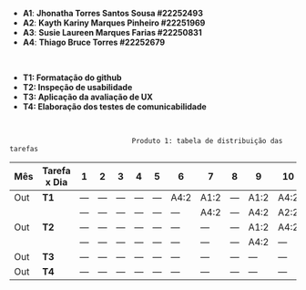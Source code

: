 
- **A1**: **Jhonatha Torres Santos Sousa #22252493**
- **A2**: **Kayth Kariny Marques Pinheiro #22251969**
- **A3**: **Susie Laureen Marques Farias #22250831**
- **A4**: **Thiago Bruce Torres #22252679**
<br/>

- **T1: Formatação do github**
- **T2: Inspeção de usabilidade**
- **T3: Aplicação da avaliação de UX**
- **T4: Elaboração dos testes de comunicabilidade**
<br/>

                                  Produto 1: tabela de distribuição das tarefas                                               


| Mês | Tarefa x Dia | 1    | 2    | 3    | 4    | 5    | 6    | 7    | 8    | 9    | 10   | 11   | 12   | 13   | 14   | 15   | 
|-----|--------------|------|------|------|------|------|------|------|------|------|------|------|------|------|------|------|
| Out | **T1**       | —    | —    | —    | —    | —    | A4:2 | A1:2 | —    | A1:2 | A4:2 | A3:2 | A2:2 | —    | —    | —    |
|     |              | —    | —    | —    | —    | —    | —    | A4:2 | —    | A4:2 | A2:2 | A2:2 | —    | —    | —    | —    |
| Out | **T2**       | —    | —    | —    | —    | —    | —    | —    | —    | A1:2 | A4:2 | A2:2 | —    | —    | —    | —    |
|     |              | —    | —    | —    | —    | —    | —    | —    | —    | A4:2 |  —   |  —   | —    | —    | —    | —    |
| Out | **T3**       | —    | —    | —    | —    | —    | —    | —    | —    | —    |  —   |  —   | —    | —    | —    | —    |
| Out | **T4**       | —    | —    | —    | —    | —    | —    | —    | —    | —    |  —   |  —   | —    | —    | —    | —    |


